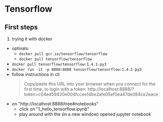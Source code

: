 # Tensorflow

## First steps

1. trying it with docker
- optinals:
    - `docker pull gcr.io/tensorflow/tensorflow`
    - `docker pull tensorflow/tensorflow`
- `docker pull tensorflow/tensorflow:1.4.1-py3`
- `docker run -it -p 8888:8888 tensorflow/tensorflow:1.4.1-py3`
- follow instructions in cli
    > Copy/paste this URL into your browser when you connect for the first time,
    to login with a token:
        http://localhost:8888/?token=c04ed59420e004fccee14be2afe05ef0ea47de084ce2eace
- on "http://localhost:8888/tree#notebooks"
    - click on "1_hello_tensorflow.ipynb"
    - play around with the (in a new window) opened jupyter notebook